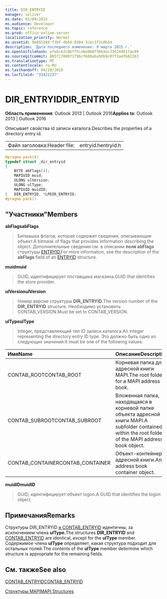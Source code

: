 ```yaml
---
title: DIR_ENTRYID
manager: soliver
ms.date: 03/09/2015
ms.audience: Developer
ms.topic: reference
ms.prod: office-online-server
localization_priority: Normal
ms.assetid: 9e055269-f3bf-4b64-8384-3cbc372c0b34
description: 'Дата последнего изменения: 9 марта 2015 г.'
ms.openlocfilehash: e7abcb2c86ff5cabe0b8f5664ec316244617ac09
ms.sourcegitcommit: 8657170d071f9bcf680aba50b9c07f2a4fb82283
ms.translationtype: MT
ms.contentlocale: ru-RU
ms.lasthandoff: 04/28/2019
ms.locfileid: "33421237"
---
```

# <a name="dir_entryid"></a><span data-ttu-id="e02e3-103">DIR_ENTRYID</span><span class="sxs-lookup"><span data-stu-id="e02e3-103">DIR_ENTRYID</span></span>

  
  
<span data-ttu-id="e02e3-104">**Область применения**: Outlook 2013 | Outlook 2016</span><span class="sxs-lookup"><span data-stu-id="e02e3-104">**Applies to**: Outlook 2013 | Outlook 2016</span></span> 
  
<span data-ttu-id="e02e3-105">Описывает свойства id записи каталога.</span><span class="sxs-lookup"><span data-stu-id="e02e3-105">Describes the properties of a directory entry id.</span></span>
  
|||
|:-----|:-----|
|<span data-ttu-id="e02e3-106">Файл заголовка:</span><span class="sxs-lookup"><span data-stu-id="e02e3-106">Header file:</span></span>  <br/> |<span data-ttu-id="e02e3-107">entryid.h</span><span class="sxs-lookup"><span data-stu-id="e02e3-107">entryid.h</span></span>  <br/> |
   
```cpp
#pragma pack(4)
typedef struct _dir_entryid
{
    BYTE abFlags[4]; 
    MAPIUID muid; 
    ULONG ulVersion; 
    ULONG ulType; 
    MAPIUID muidID; 
}   DIR_ENTRYID, *LPDIR_ENTRYID; 
#pragma pack()
```

## <a name="members"></a><span data-ttu-id="e02e3-108">"Участники"</span><span class="sxs-lookup"><span data-stu-id="e02e3-108">Members</span></span>

 <span data-ttu-id="e02e3-109">**abFlags**</span><span class="sxs-lookup"><span data-stu-id="e02e3-109">**abFlags**</span></span>
  
> <span data-ttu-id="e02e3-110">Битмашка флагов, которая содержит сведения, описывающие объект.</span><span class="sxs-lookup"><span data-stu-id="e02e3-110">A bitmask of flags that provides information describing the object.</span></span> <span data-ttu-id="e02e3-111">Дополнительные сведения см. в описании **поля abFlags** структуры [ENTRYID.](entryid.md)</span><span class="sxs-lookup"><span data-stu-id="e02e3-111">For more information, see the description of the **abFlags** field of an [ENTRYID](entryid.md) structure.</span></span> 
    
 <span data-ttu-id="e02e3-112">**muid**</span><span class="sxs-lookup"><span data-stu-id="e02e3-112">**muid**</span></span>
  
> <span data-ttu-id="e02e3-113">GUID, идентифицирует поставщика магазина.</span><span class="sxs-lookup"><span data-stu-id="e02e3-113">GUID that identifies the store provider.</span></span>
    
 <span data-ttu-id="e02e3-114">**ulVersion**</span><span class="sxs-lookup"><span data-stu-id="e02e3-114">**ulVersion**</span></span>
  
> <span data-ttu-id="e02e3-115">Номер версии структуры **DIR_ENTRYID.**</span><span class="sxs-lookup"><span data-stu-id="e02e3-115">The version number of the **DIR_ENTRYID** structure.</span></span> <span data-ttu-id="e02e3-116">Необходимо установить CONTAB_VERSION.</span><span class="sxs-lookup"><span data-stu-id="e02e3-116">Must be set to CONTAB_VERSION.</span></span> 
    
 <span data-ttu-id="e02e3-117">**ulType**</span><span class="sxs-lookup"><span data-stu-id="e02e3-117">**ulType**</span></span>
  
> <span data-ttu-id="e02e3-118">Integer, представляющий тип ID записи каталога.</span><span class="sxs-lookup"><span data-stu-id="e02e3-118">An integer representing the directory entry ID type.</span></span> <span data-ttu-id="e02e3-119">Это должно быть одно из следующих значений:</span><span class="sxs-lookup"><span data-stu-id="e02e3-119">It must be one of the following values:</span></span>
    
|<span data-ttu-id="e02e3-120">**Имя**</span><span class="sxs-lookup"><span data-stu-id="e02e3-120">**Name**</span></span>|<span data-ttu-id="e02e3-121">**Описание**</span><span class="sxs-lookup"><span data-stu-id="e02e3-121">**Description**</span></span>|
|:-----|:-----|
|<span data-ttu-id="e02e3-122">CONTAB_ROOT</span><span class="sxs-lookup"><span data-stu-id="e02e3-122">CONTAB_ROOT</span></span>  <br/> |<span data-ttu-id="e02e3-123">Корневая папка для адресной книги MAPI.</span><span class="sxs-lookup"><span data-stu-id="e02e3-123">The root folder for a MAPI address book.</span></span>  <br/> |
|<span data-ttu-id="e02e3-124">CONTAB_SUBROOT</span><span class="sxs-lookup"><span data-stu-id="e02e3-124">CONTAB_SUBROOT</span></span>  <br/> |<span data-ttu-id="e02e3-125">Вложенная папка, находящаяся в корневой папке объекта адресной книги MAPI.</span><span class="sxs-lookup"><span data-stu-id="e02e3-125">A subfolder contained within the root folder of the MAPI address book object.</span></span>  <br/> |
|<span data-ttu-id="e02e3-126">CONTAB_CONTAINER</span><span class="sxs-lookup"><span data-stu-id="e02e3-126">CONTAB_CONTAINER</span></span>  <br/> |<span data-ttu-id="e02e3-127">Объект-контейнер адресной книги.</span><span class="sxs-lookup"><span data-stu-id="e02e3-127">An address book container object.</span></span>  <br/> |
   
 <span data-ttu-id="e02e3-128">**muidID**</span><span class="sxs-lookup"><span data-stu-id="e02e3-128">**muidID**</span></span>
  
> <span data-ttu-id="e02e3-129">GUID, идентифицирует объект logon.</span><span class="sxs-lookup"><span data-stu-id="e02e3-129">A GUID that identifies the logon object.</span></span>
    
## <a name="remarks"></a><span data-ttu-id="e02e3-130">Примечания</span><span class="sxs-lookup"><span data-stu-id="e02e3-130">Remarks</span></span>

<span data-ttu-id="e02e3-131">Структуры DIR_ENTRYID  [и CONTAB_ENTRYID](contab_entryid.md) идентичны, за исключением члена **ulType.**</span><span class="sxs-lookup"><span data-stu-id="e02e3-131">The structures **DIR_ENTRYID** and [CONTAB_ENTRYID](contab_entryid.md) are identical, except for the **ulType** member.</span></span> <span data-ttu-id="e02e3-132">Содержимое члена **ulType** определяет, какая структура подходит для остальных полей.</span><span class="sxs-lookup"><span data-stu-id="e02e3-132">The contents of the **ulType** member determine which structure is appropriate for the remaining fields.</span></span> 
  
## <a name="see-also"></a><span data-ttu-id="e02e3-133">См. также</span><span class="sxs-lookup"><span data-stu-id="e02e3-133">See also</span></span>



[<span data-ttu-id="e02e3-134">CONTAB_ENTRYID</span><span class="sxs-lookup"><span data-stu-id="e02e3-134">CONTAB_ENTRYID</span></span>](contab_entryid.md)


[<span data-ttu-id="e02e3-135">Структуры MAPI</span><span class="sxs-lookup"><span data-stu-id="e02e3-135">MAPI Structures</span></span>](mapi-structures.md)

